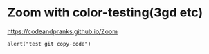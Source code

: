 # Zoom with color-testing(3gd etc)
https://codeandpranks.github.io/Zoom
```
alert("test git copy-code")
```
